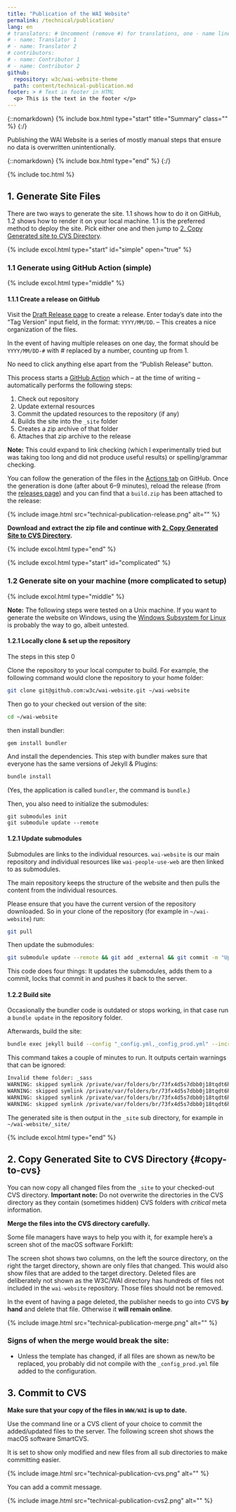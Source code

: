 ```yaml
---
title: "Publication of the WAI Website"
permalink: /technical/publication/
lang: en
# translators: # Uncomment (remove #) for translations, one - name line per translator.
# - name: Translator 1
# - name: Translator 2
# contributors:
# - name: Contributor 1
# - name: Contributor 2
github:
  repository: w3c/wai-website-theme
  path: content/technical-publication.md
footer: > # Text in footer in HTML
  <p> This is the text in the footer </p>
---
```


{::nomarkdown}
{% include box.html type="start" title="Summary" class="" %}
{:/}

Publishing the WAI Website is a series of mostly manual steps that ensure no data is overwritten unintentionally.

{::nomarkdown}
{% include box.html type="end" %}
{:/}

{% include toc.html %}

## 1. Generate Site Files

There are two ways to generate the site. 1.1 shows how to do it on GitHub, 1.2 shows how to render it on your local machine. 1.1 is the preferred method to deploy the site. Pick either one and then jump to [2. Copy Generated site to CVS Directory](#copy-to-cvs).

{% include excol.html type="start" id="simple" open="true" %}

### 1.1 Generate using GitHub Action (simple)

{% include excol.html type="middle" %}

#### 1.1.1 Create a release on GitHub

Visit the [Draft Release page](https://github.com/w3c/wai-website/releases/new) to create a release. Enter today’s date into the “Tag Version” input field, in the format: `YYYY/MM/DD`. – This creates a nice organization of the files.

In the event of having multiple releases on one day, the format should be `YYYY/MM/DD-#` with # replaced by a number, counting up from 1.

No need to click anything else apart from the “Publish Release” button.

This process starts a [GitHub Action](https://github.com/w3c/wai-website/blob/master/.github/workflows/create-release.yml) which – at the time of writing – automatically performs the following steps:

1. Check out repository
2. Update external resources
3. Commit the updated resources to the repository (if any)
4. Builds the site into the `_site` folder
5. Creates a zip archive of that folder
6. Attaches that zip archive to the release

**Note:** This could expand to link checking (which I experimentally tried but was taking too long and did not produce useful results) or spelling/grammar checking.

You can follow the generation of the files in the [Actions tab](https://github.com/w3c/wai-website/actions) on GitHub. Once the generation is done (after about 6–9 minutes), reload the release (from the [releases page](https://github.com/w3c/wai-website/releases)) and you can find that a `build.zip` has been attached to the release:

{% include image.html src="technical-publication-release.png" alt="" %}

**Download and extract the zip file and continue with [2. Copy Generated Site to CVS Directory](#copy-to-cvs).**

{% include excol.html type="end" %}

{% include excol.html type="start" id="complicated" %}

### 1.2 Generate site on your machine (more complicated to setup)

{% include excol.html type="middle" %}


**Note:** The following steps were tested on a Unix machine. If you want to generate the website on Windows, using the [Windows Subsystem for Linux](https://docs.microsoft.com/en-us/windows/wsl/install-win10) is probably the way to go, albeit untested.

#### 1.2.1 Locally clone & set up the repository

The steps in this step 0

Clone the repository to your local computer to build. For example, the following command would clone the repository to your home folder:

```bash
git clone git@github.com:w3c/wai-website.git ~/wai-website
```

Then go to your checked out version of the site:

```bash
cd ~/wai-website
```

then install bundler:

```bash
gem install bundler
```

And install the dependencies. This step with bundler makes sure that everyone has the same versions of Jekyll & Plugins:

```bash
bundle install
```

(Yes, the application is called `bundler`, the command is `bundle`.)

Then, you also need to initialize the submodules:

```
git submodules init
git submodule update --remote
```


#### 1.2.1 Update submodules

Submodules are links to the individual resources. `wai-website` is our main repository and individual resources like `wai-people-use-web` are then linked to as submodules.

The main repository keeps the structure of the website and then pulls the content from the individual resources.

Please ensure that you have the current version of the repository downloaded. So in your clone of the repository (for example in `~/wai-website`) run:

```bash
git pull
```

Then update the submodules:

```bash
git submodule update --remote && git add _external && git commit -m "Update Externals" && git push
```

This code does four things: It updates the submodules, adds them to a commit, locks that commit in and pushes it back to the server.

#### 1.2.2 Build site

Occasionally the bundler code is outdated or stops working, in that case run a `bundle update` in the repository folder.

Afterwards, build the site:

```bash
bundle exec jekyll build --config "_config.yml,_config_prod.yml" --incremental
```

This command takes a couple of minutes to run. It outputs certain warnings that can be ignored:

```bash
Invalid theme folder: _sass
WARNING: skipped symlink /private/var/folders/br/73fx4d5s7dbb0j18tqdt6hfh0000gn/T/jekyll-remote-theme-20190924-62884-9cxak3/_data/lang.json
WARNING: skipped symlink /private/var/folders/br/73fx4d5s7dbb0j18tqdt6hfh0000gn/T/jekyll-remote-theme-20190924-62884-9cxak3/_data/techniques.yml
WARNING: skipped symlink /private/var/folders/br/73fx4d5s7dbb0j18tqdt6hfh0000gn/T/jekyll-remote-theme-20190924-62884-9cxak3/_data/translations.yml
WARNING: skipped symlink /private/var/folders/br/73fx4d5s7dbb0j18tqdt6hfh0000gn/T/jekyll-remote-theme-20190924-62884-9cxak3/_data/wcag.yml
```

The generated site is then output in the `_site` sub directory, for example in `~/wai-website/_site/`

{% include excol.html type="end" %}

## 2. Copy Generated Site to CVS Directory {#copy-to-cvs}

You can now copy all changed files from the `_site` to your checked-out CVS directory. **Important note:** Do not overwrite the directories in the CVS directory as they contain (sometimes hidden) CVS folders with _critical_ meta information.

**Merge the files into the CVS directory carefully.**

Some file managers have ways to help you with it, for example here’s a screen shot of the macOS software Forklift:

The screen shot shows two columns, on the left the source directory, on the right the target directory, shown are only files that changed. This would also show files that are added to the target directory. Deleted files are deliberately not shown as the W3C/WAI directory has hundreds of files not included in the `wai-website` repository. Those files should not be removed.

In the event of having a page deleted, the publisher needs to go into CVS **by hand** and delete that file. Otherwise it **will remain online**.

{% include image.html src="technical-publication-merge.png" alt="" %}

### Signs of when the merge would break the site:

* Unless the template has changed, if all files are shown as new/to be replaced, you probably did not compile with the `_config_prod.yml` file added to the configuration.

## 3. Commit to CVS

**Make sure that your copy of the files in `WWW/WAI` is up to date.**

Use the command line or a CVS client of your choice to commit the added/updated files to the server. The following screen shot shows the macOS software SmartCVS.

It is set to show only modified and new files from all sub directories to make committing easier.

{% include image.html src="technical-publication-cvs.png" alt="" %}

You can add a commit message.

{% include image.html src="technical-publication-cvs2.png" alt="" %}

